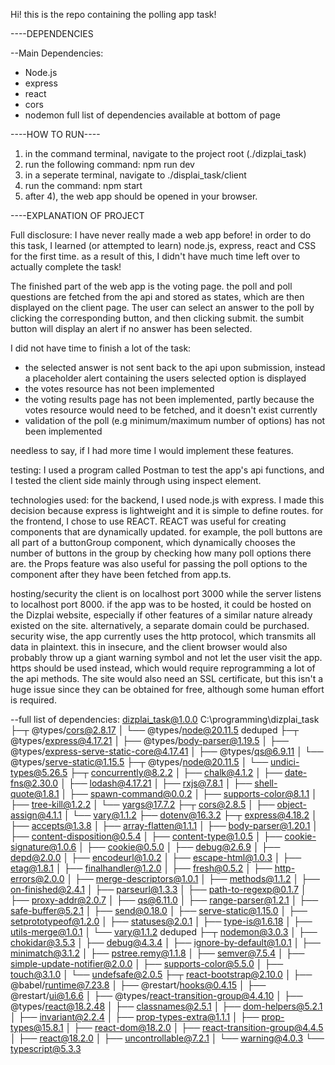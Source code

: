 Hi! this is the repo containing the polling app task!

----DEPENDENCIES

--Main Dependencies:
 - Node.js
 - express
 - react
 - cors
 - nodemon
full list of dependencies available at bottom of page


----HOW TO RUN----
1) in the command terminal, navigate to the project root (./dizplai_task)
2) run the following command: npm run dev
3) in a seperate terminal, navigate to ./displai_task/client
4) run the command: npm start
5) after 4), the web app should be opened in your browser.

----EXPLANATION OF PROJECT

Full disclosure: I have never really made a web app before! in order to do this task, I learned (or attempted to learn) node.js, express, react and CSS for the first time. as a result of this, I didn't have much time left over to actually complete the task!

The finished part of the web app is the voting page. the poll and poll questions are fetched from the api and stored as states, which are then displayed on the client page. The user can select an answer to the poll by clicking the corresponding button, and then clicking submit. the sumbit button will display an alert if no answer has been selected.

I did not have time to finish a lot of the task:
 - the selected answer is not sent back to the api upon submission, instead a placeholder alert containing the users selected option is displayed
 - the votes resource has not been implemented
 - the voting results page has not been implemented, partly because the votes resource would need to be fetched, and it doesn't exist currently
 - validation of the poll (e.g minimum/maximum number of options) has not been implemented

needless to say, if I had more time I would implement these features.

testing:
I used a program called Postman to test the app's api functions, and I tested the client side mainly through using inspect element.

technologies used:
for the backend, I used node.js with express. I made this decision because express is lightweight and it is simple to define routes. for the frontend, I chose to use REACT. REACT was useful for creating components that are dynamically updated. for example, the poll buttons are all part of a buttonGroup component, which dynamically chooses the number of buttons in the group by checking how many poll options there are. the Props feature was also useful for passing the poll options to the component after they have been fetched from app.ts.

hosting/security
the client is on localhost port 3000 while the server listens to localhost port 8000. if the app was to be hosted, it could be hosted on the Dizplai website, especially if other features of a similar nature already existed on the site. alternatively, a separate domain could be purchased. security wise, the app currently uses the http protocol, which transmits all data in plaintext. this in insecure, and the client browser would also probably throw up a giant warning symbol and not let the user visit the app. https should be used instead, which would require reprogramming a lot of the api methods. The site would also need an SSL certificate, but this isn't a huge issue since they can be obtained for free, although some human effort is required.

--full list of dependencies:
dizplai_task@1.0.0 C:\programming\dizplai_task
├─┬ @types/cors@2.8.17
│ └── @types/node@20.11.5 deduped
├─┬ @types/express@4.17.21
│ ├── @types/body-parser@1.19.5
│ ├── @types/express-serve-static-core@4.17.41
│ ├── @types/qs@6.9.11
│ └── @types/serve-static@1.15.5
├─┬ @types/node@20.11.5
│ └── undici-types@5.26.5
├─┬ concurrently@8.2.2
│ ├── chalk@4.1.2
│ ├── date-fns@2.30.0
│ ├── lodash@4.17.21
│ ├── rxjs@7.8.1
│ ├── shell-quote@1.8.1
│ ├── spawn-command@0.0.2
│ ├── supports-color@8.1.1
│ ├── tree-kill@1.2.2
│ └── yargs@17.7.2
├─┬ cors@2.8.5
│ ├── object-assign@4.1.1
│ └── vary@1.1.2
├── dotenv@16.3.2
├─┬ express@4.18.2
│ ├── accepts@1.3.8
│ ├── array-flatten@1.1.1
│ ├── body-parser@1.20.1
│ ├── content-disposition@0.5.4
│ ├── content-type@1.0.5
│ ├── cookie-signature@1.0.6
│ ├── cookie@0.5.0
│ ├── debug@2.6.9
│ ├── depd@2.0.0
│ ├── encodeurl@1.0.2
│ ├── escape-html@1.0.3
│ ├── etag@1.8.1
│ ├── finalhandler@1.2.0
│ ├── fresh@0.5.2
│ ├── http-errors@2.0.0
│ ├── merge-descriptors@1.0.1
│ ├── methods@1.1.2
│ ├── on-finished@2.4.1
│ ├── parseurl@1.3.3
│ ├── path-to-regexp@0.1.7
│ ├── proxy-addr@2.0.7
│ ├── qs@6.11.0
│ ├── range-parser@1.2.1
│ ├── safe-buffer@5.2.1
│ ├── send@0.18.0
│ ├── serve-static@1.15.0
│ ├── setprototypeof@1.2.0
│ ├── statuses@2.0.1
│ ├── type-is@1.6.18
│ ├── utils-merge@1.0.1
│ └── vary@1.1.2 deduped
├─┬ nodemon@3.0.3
│ ├── chokidar@3.5.3
│ ├── debug@4.3.4
│ ├── ignore-by-default@1.0.1
│ ├── minimatch@3.1.2
│ ├── pstree.remy@1.1.8
│ ├── semver@7.5.4
│ ├── simple-update-notifier@2.0.0
│ ├── supports-color@5.5.0
│ ├── touch@3.1.0
│ └── undefsafe@2.0.5
├─┬ react-bootstrap@2.10.0
│ ├── @babel/runtime@7.23.8
│ ├── @restart/hooks@0.4.15
│ ├── @restart/ui@1.6.6
│ ├── @types/react-transition-group@4.4.10
│ ├── @types/react@18.2.48
│ ├── classnames@2.5.1
│ ├── dom-helpers@5.2.1
│ ├── invariant@2.2.4
│ ├── prop-types-extra@1.1.1
│ ├── prop-types@15.8.1
│ ├── react-dom@18.2.0
│ ├── react-transition-group@4.4.5
│ ├── react@18.2.0
│ ├── uncontrollable@7.2.1
│ └── warning@4.0.3
└── typescript@5.3.3
